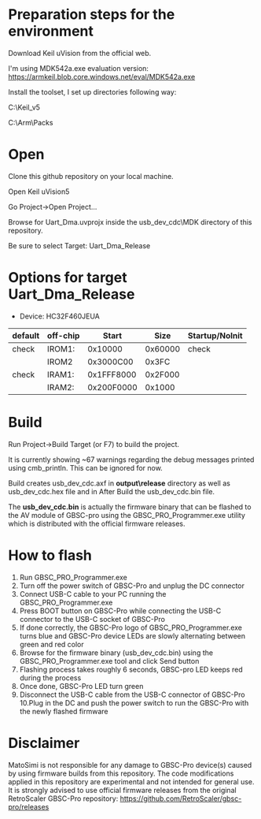 # Preparation steps for the environment
Download Keil uVision from the official web.

I'm using MDK542a.exe evaluation version:
https://armkeil.blob.core.windows.net/eval/MDK542a.exe

Install the toolset, I set up directories following way:

C:\Keil_v5

C:\Arm\Packs

# Open
Clone this github repository on your local machine.

Open Keil uVision5

Go Project->Open Project...

Browse for Uart_Dma.uvprojx inside the usb_dev_cdc\MDK directory of this repository.

Be sure to select Target: Uart_Dma_Release

# Options for target Uart_Dma_Release 
* Device: HC32F460JEUA

|default|off-chip|Start|Size|Startup/NoInit
|--|--|--|--|--|
|check|IROM1:|0x10000|0x60000|check|
||IROM2|0x3000C00|0x3FC||	
|check|IRAM1:|0x1FFF8000|0x2F000||
||IRAM2:|0x200F0000|0x1000||

# Build
Run Project->Build Target (or F7) to build the project.

It is currently showing ~67 warnings regarding the debug messages printed using cmb_println. This can be ignored for now.

Build creates usb_dev_cdc.axf in **output\release** directory as well as usb_dev_cdc.hex file and in After Build the usb_dev_cdc.bin file.

The **usb_dev_cdc.bin** is actually the firmware binary that can be flashed to the AV module of GBSC-pro using the GBSC_PRO_Programmer.exe utility which is distributed with the official firmware releases.

# How to flash

 1. Run GBSC_PRO_Programmer.exe
 2. Turn off the power switch of GBSC-Pro and unplug the DC connector
 3. Connect USB-C cable to your PC running the GBSC_PRO_Programmer.exe
 4. Press BOOT button on GBSC-Pro while connecting the USB-C connector to the USB-C socket of GBSC-Pro
 5. If done correctly, the GBSC-Pro logo of GBSC_PRO_Programmer.exe turns blue and GBSC-Pro device LEDs are slowly alternating between green and red color
 6. Browse for the firmware binary (usb_dev_cdc.bin) using the GBSC_PRO_Programmer.exe tool and click Send button
 7. Flashing process takes roughly 6 seconds, GBSC-pro LED keeps red during the process
 8. Once done, GBSC-Pro LED turn green
 9. Disconnect the USB-C cable from the USB-C connector of GBSC-Pro
 10.Plug in the DC and push the power switch to run the GBSC-Pro with the newly flashed firmware 

# Disclaimer
MatoSimi is not responsible for any damage to GBSC-Pro device(s) caused by using firmware builds from this repository.
The code modifications applied in this repository are experimental and not intended for general use.
It is strongly advised to use official firmware releases from the original RetroScaler GBSC-Pro repository:
https://github.com/RetroScaler/gbsc-pro/releases
